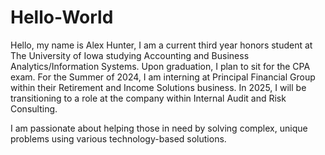 # Hello-World
Hello,  my name is Alex Hunter, I am a current third year honors student at The University of Iowa studying Accounting and Business Analytics/Information Systems. Upon graduation, I plan to sit for the CPA exam. For the Summer of 2024, I am interning at Principal Financial Group within their Retirement and Income Solutions business. In 2025, I will be transitioning to a role at the company within Internal Audit and Risk Consulting.

I am passionate about helping those in need by solving complex, unique problems using various technology-based solutions.
